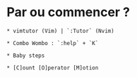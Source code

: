 


# Par ou commencer ?

    * vimtutor (Vim) | `:Tutor` (Nvim)

    * Combo Wombo : `:help` + `K`

    * Baby steps

    * [C]ount [O]perator [M]otion
